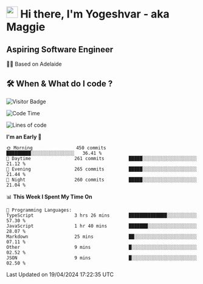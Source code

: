 <h1><img src="https://emojis.slackmojis.com/emojis/images/1531849430/4246/blob-sunglasses.gif?1531849430" width="30"/> Hi there, I'm Yogeshvar - aka Maggie</h1>

## Aspiring Software Engineer
🏂🏻  Based on Adelaide 

## 🛠 When & What do I code ?  

![Visitor Badge](https://visitor-badge.feriirawann.repl.co?username=yogeshvar&repo=yogeshvar&label=Visitors&style=plastic&color=%23457BFF&contentType=svg)

<!--START_SECTION:waka-->
![Code Time](http://img.shields.io/badge/Code%20Time-2%2C871%20hrs%2059%20mins-blue)

![Lines of code](https://img.shields.io/badge/From%20Hello%20World%20I%27ve%20Written-4.2%20million%20lines%20of%20code-blue)

**I'm an Early 🐤** 

```text
🌞 Morning                450 commits         █████████░░░░░░░░░░░░░░░░   36.41 % 
🌆 Daytime                261 commits         █████░░░░░░░░░░░░░░░░░░░░   21.12 % 
🌃 Evening                265 commits         █████░░░░░░░░░░░░░░░░░░░░   21.44 % 
🌙 Night                  260 commits         █████░░░░░░░░░░░░░░░░░░░░   21.04 % 
```


📊 **This Week I Spent My Time On** 

```text
💬 Programming Languages: 
TypeScript               3 hrs 26 mins       ██████████████░░░░░░░░░░░   57.30 % 
JavaScript               1 hr 40 mins        ███████░░░░░░░░░░░░░░░░░░   28.07 % 
Markdown                 25 mins             ██░░░░░░░░░░░░░░░░░░░░░░░   07.11 % 
Other                    9 mins              █░░░░░░░░░░░░░░░░░░░░░░░░   02.52 % 
JSON                     9 mins              █░░░░░░░░░░░░░░░░░░░░░░░░   02.50 % 
```


 Last Updated on 19/04/2024 17:22:35 UTC
<!--END_SECTION:waka-->
